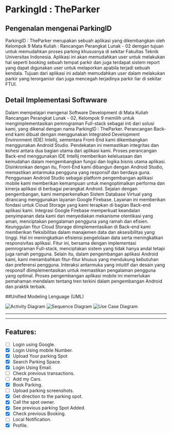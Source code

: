 # ParkingId : TheParker
## Pengenalan mengenai ParkingID 

ParkingID : TheParker merupakan sebuah aplikasi yang dikembangkan oleh Kelompok 9 Mata Kuliah : Rancangan Perangkat Lunak - 02 demgan tujuan untuk memudahkan proses parking khususnya di sekitar Fakultas Teknik Universitas Indonesia. Aplikasi ini akan memudahkan user untuk melakukan hal seperti booking sebuah tempat parkir dan juga terdapat sistem report yang dapat digunakan user untuk melaporkan apabila terjadi sebuah kendala. Tujuan dari aplikasi ini adalah memudahkan user dalam melakukan parkir yang terorganisir dan juga mencegah terjadinya parkir liar di sekitar FTUI.

## Detail Implementasi Softwware

Dalam mempelajari mengenai Software Development di Mata Kuliah Rancangan Perangkat Lunak - 02, Kelompok 9 memilih untuk mengimplementasikan pemrograman Full-stack sebagai inti dari solusi kami, yang dikenal dengan nama ParkingID : TheParker. Perancangan Back-end kami dibuat dengan menggunakan Integrated Development Environment (IDE) Intellij, sementara Front-End kami dikembangkan menggunakan Android Studio. Pendekatan ini memastikan integritas dan kohesi antara dua bagian utama dari aplikasi kami. Proses perancangan Back-end menggunakan IDE Intellij memberikan keleluasaan dan kemudahan dalam mengembangkan fungsi dan logika bisnis utama aplikasi. Disinkronkan dengan itu, Front-End kami dibangun dengan Android Studio, memastikan antarmuka pengguna yang responsif dan berdaya guna. Penggunaan Android Studio sebagai platform pengembangan aplikasi mobile kami memberikan kemampuan untuk mengoptimalkan performa dan kinerja aplikasi di berbagai perangkat Android. Sejalan dengan pengembangan, kami memperkenalkan Sistem Database Virtual yang dirancang menggunakan layanan Google Firebase. Layanan ini memberikan fondasi untuk Cloud Storage yang kami terapkan di bagian Back-end aplikasi kami. Integrasi Google Firebase memperkuat keandalan penyimpanan data kami dan menyediakan mekanisme otentikasi yang aman, menciptakan pengalaman pengguna yang ramah dan efisien. Keunggulan fitur Cloud Storage diimplementasikan di Back-end kami memberikan fleksibilitas dalam manajemen data dan aksesibilitas yang tinggi. Hal ini meningkatkan efisiensi pengelolaan data serta meningkatkan responsivitas aplikasi. Fitur ini, bersama dengan implementasi pemrograman Full-stack, menciptakan sistem yang tidak hanya andal tetapi juga ramah pengguna. Selain itu, dalam pengembangan aplikasi Android kami, kami menambahkan fitur-fitur khusus yang mendukung kebutuhan dan preferensi pengguna. Interaksi antarmuka yang intuitif dan desain yang responsif diimplementasikan untuk memastikan pengalaman pengguna yang optimal. Proses pengembangan aplikasi mobile ini memerlukan pemahaman mendalam tentang tren terkini dalam pengembangan Android dan praktik terbaik.

##Unified Modeling Lenguage (UML)

![Activity Diagram](assets/ActivityDiagram.png)
![Sequence Diagram](assets/SequenceDiagram.png)
![Use Case Diagram](assets/UseCaseDiagram.png)

---
---

## Features:

- [ ] Login using Google.
- [X] Login Using mobile Number.
- [x] Upload Your parking Spot
- [x] Search Parking Space.
- [x] Login Using Email.
- [ ] Check previous transactions.
- [ ] Add my Cars.
- [x] Book Parking.
- [ ] Upload parking screenshots.
- [x] Get direction to the parking spot.
- [x] Call the spot owner.
- [x] See previous parking Spot Added.
- [x] Check previous Booking.
- [ ] Local Notification.
- [X] Profile.
